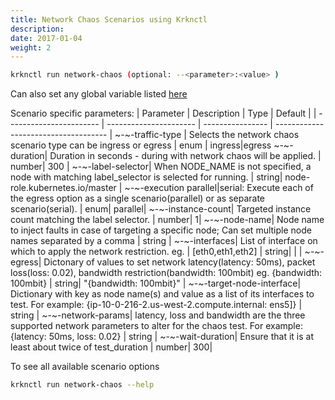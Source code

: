 ```yaml
---
title: Network Chaos Scenarios using Krknctl
description: 
date: 2017-01-04
weight: 2
---
```


```bash
krknctl run network-chaos (optional: --<parameter>:<value> )
```

Can also set any global variable listed [here](../all-scenario-env-krknctl.md)


Scenario specific parameters: 
| Parameter      | Description    | Type      |  Default | 
| ----------------------- | ----------------------    | ----------------  | ------------------------------------ |
~-~-traffic-type | Selects the network chaos scenario type can be ingress or egress | enum |   ingress|egress
~-~-duration| Duration in seconds - during with network chaos will be applied. | number| 300 | 
~-~-label-selector| When NODE_NAME is not specified, a node with matching label_selector is selected for running. | string| node-role.kubernetes.io/master |
~-~-execution parallel|serial: Execute each of the egress option as a single scenario(parallel) or as separate scenario(serial). | enum| parallel| ~-~-instance-count| Targeted instance count matching the label selector. | number| 1| 
~-~-node-name| Node name to inject faults in case of targeting a specific node; Can set multiple node names separated by a comma | string | 
~-~-interfaces| List of interface on which to apply the network restriction. eg. | [eth0,eth1,eth2] | string| | | 
~-~-egress| Dictonary of values to set network latency(latency: 50ms), packet loss(loss: 0.02), bandwidth restriction(bandwidth: 100mbit) eg. {bandwidth: 100mbit} | string| "{bandwidth: 100mbit}" | 
~-~-target-node-interface| Dictionary with key as node name(s) and value as a list of its interfaces to test. For example: {ip-10-0-216-2.us-west-2.compute.internal: ens5]} | string | 
~-~-network-params| latency, loss and bandwidth are the three supported network parameters to alter for the chaos test. For example: {latency: 50ms, loss: 0.02} | string | 
~-~-wait-duration| Ensure that it is at least about twice of test_duration | number| 300| 


To see all available scenario options 
```bash
krknctl run network-chaos --help 
```